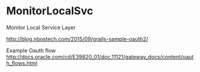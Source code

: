 # MonitorLocalSvc
Monitor Local Service Layer


http://blog.nbostech.com/2015/09/grails-sample-oauth2/


Example Oauth flow http://docs.oracle.com/cd/E39820_01/doc.11121/gateway_docs/content/oauth_flows.html

